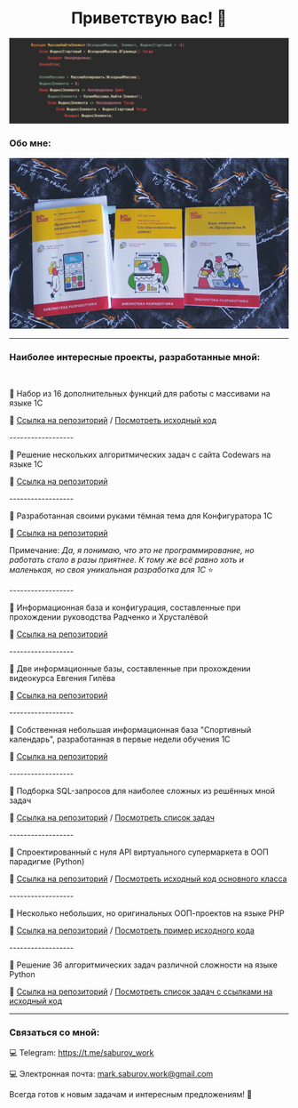 <h1 align="center">Приветствую вас! 👋</h1>

<img src="https://github.com/sudomango/sudomango/blob/main/Readme%20Screenshot%20Large.png">

<h3>Обо мне:</h3>

<img src="https://github.com/sudomango/sudomango/blob/main/Books%20Screenshot.png">

<hr>

<h3>Наиболее интересные проекты, разработанные мной:</h3>

<br>

📘 Набор из 16 дополнительных функций для работы с массивами на языке 1С

🔎 [Ссылка на репозиторий](https://github.com/sudomango/1C-Extended-Arrays) / [Посмотреть исходный код](https://github.com/sudomango/1C-Extended-Arrays/blob/main/arrays_extended_functions.os)

\------------------

📘 Решение нескольких алгоритмических задач с сайта Codewars на языке 1С

🔎 [Ссылка на репозиторий](https://github.com/sudomango/1C-Codewars-Challenge)

\------------------

📘 Разработанная своими руками тёмная тема для Конфигуратора 1С

🔎 [Ссылка на репозиторий](https://github.com/sudomango/1C-Dark-Theme-Custom)

Примечание: *Да, я понимаю, что это не программирование, но работать стало в разы приятнее. К тому же всё равно хоть и маленькая, но своя уникальная разработка для 1С* ⭐

\------------------

📘 Информационная база и конфигурация, составленные при прохождении руководства Радченко и Хрусталёвой

🔎 [Ссылка на репозиторий](https://github.com/sudomango/1C-Infobase-Radchenko)

\------------------

📘 Две информационные базы, составленные при прохождении видеокурса Евгения Гилёва

🔎 [Ссылка на репозиторий](https://github.com/sudomango/1C-Infobase-21-Days-Course)

\------------------

📘 Собственная небольшая информационная база "Спортивный календарь", разработанная в первые недели обучения 1С

🔎 [Ссылка на репозиторий](https://github.com/sudomango/1C-Infobase-Sport-Manager)

\------------------

💼 Подборка SQL-запросов для наиболее сложных из решённых мной задач

🔎 [Ссылка на репозиторий](https://github.com/sudomango/MariaDB-SQL-Exercises) / [Посмотреть список задач](https://github.com/sudomango/MariaDB-SQL-Exercises/blob/main/Top-12-Tasks.md)

\------------------

💼 Спроектированный с нуля API виртуального супермаркета в ООП парадигме (Python)

🔎 [Ссылка на репозиторий](https://github.com/sudomango/Python-OOP-Market) / [Посмотреть исходный код основного класса](https://github.com/sudomango/Python-OOP-Market/blob/main/market.py)

\------------------

💼 Несколько небольших, но оригинальных ООП-проектов на языке PHP

🔎 [Ссылка на репозиторий](https://github.com/sudomango/PHP-OOP-Projects) / [Посмотреть пример исходного кода](https://github.com/sudomango/PHP-OOP-Projects/blob/main/crypto_cipher.php)

\------------------

💼 Решение 36 алгоритмических задач различной сложности на языке Python

🔎 [Ссылка на репозиторий](https://github.com/sudomango/Python-Algo-Tasks) / [Посмотреть список задач с ссылками на исходный код](https://github.com/sudomango/Python-Algo-Tasks/blob/main/all_tasks_readme.md)

<hr>

<h3>Связаться со мной:</h3>

💻 Telegram: https://t.me/saburov_work

💻 Электронная почта: mark.saburov.work@gmail.com

Всегда готов к новым задачам и интересным предложениям! 📝
